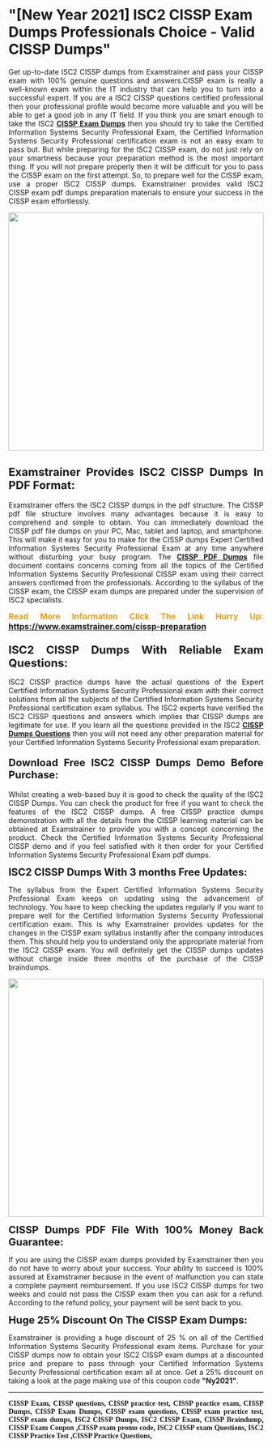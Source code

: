 <h1><strong>"[New Year 2021] ISC2 CISSP Exam Dumps Professionals Choice - Valid CISSP Dumps"</strong></h1>

<p style="text-align: justify;">Get up-to-date ISC2 CISSP dumps from Examstrainer and pass your CISSP exam with 100% genuine questions and answers.CISSP exam is really a well-known exam within the IT industry that can help you to turn into a successful expert. If you are a ISC2 CISSP questions certified professional then your professional profile would become more valuable and you will be able to get a good job in any IT field. If you think you are smart enough to take the ISC2 <a href="https://www.examstrainer.com/cissp-preparation"><strong>CISSP Exam Dumps</strong></a> then you should try to take the Certified Information Systems Security Professional Exam, the Certified Information Systems Security Professional certification exam is not an easy exam to pass but. But while preparing for the ISC2 CISSP exam, do not just rely on your smartness because your preparation method is the most important thing. If you will not prepare properly then it will be difficult for you to pass the CISSP exam on the first attempt. So, to prepare well for the CISSP exam, use a proper ISC2 CISSP dumps. Examstrainer provides valid ISC2 CISSP exam pdf dumps preparation materials to ensure your success in the CISSP exam effortlessly.</p>

<p style="text-align: justify;"><a href="https://www.examstrainer.com/cissp-preparation"><img alt="" src="https://lh3.googleusercontent.com/pw/ACtC-3cwqwMiAzWbNQsUKBhl8fG1yZyn0Y6ujoQVio1sTi7kMvoytLC5qdtLjNN4SvhyKWGQ4RCFE06ZeoQ5yhYUK0oTrF61iyHStQBDJjcu0DUbo0Eieek2a_lKuZ2trdjkEbSwY1tTjWMuvnXBVw8kobjn=w1168-h657-no?authuser=0" style="width: 100%; height: 470px;" /></a></p>

<h2 style="text-align: justify;"><strong><span style="font-size:22px;">Examstrainer Provides ISC2 CISSP Dumps In PDF Format:</span></strong></h2>

<p style="text-align: justify;">Examstrainer offers the ISC2 CISSP dumps in the pdf structure. The CISSP pdf file structure involves many advantages because it is easy to comprehend and simple to obtain. You can immediately download the CISSP pdf file dumps on your PC, Mac, tablet and laptop, and smartphone. This will make it easy for you to make for the CISSP dumps Expert Certified Information Systems Security Professional Exam at any time anywhere without disturbing your busy program. The <a href="https://www.examstrainer.com/cissp-preparation"><strong>CISSP PDF Dumps</strong></a> file document contains concerns coming from all the topics of the Certified Information Systems Security Professional CISSP exam using their correct answers confirmed from the professionals. According to the syllabus of the CISSP exam, the CISSP exam dumps are prepared under the supervision of ISC2 specialists.</p>

<p style="text-align: justify;"><span style="color:#f39c12;"><span style="font-size:16px;"><strong>Read More Information Click The Link Hurry Up:</strong></span></span> <span style="font-size:16px;"><strong><a href="https://www.examstrainer.com/cissp-preparation">https://www.examstrainer.com/cissp-preparation</a></strong></span></p>

<h3 style="text-align: justify;"><strong><span style="font-size:22px;">ISC2 CISSP Dumps With Reliable Exam Questions:</span></strong></h3>

<p style="text-align: justify;">ISC2 CISSP practice dumps have the actual questions of the Expert Certified Information Systems Security Professional exam with their correct solutions from all the subjects of the Certified Information Systems Security Professional certification exam syllabus. The ISC2 experts have verified the ISC2 CISSP questions and answers which implies that CISSP dumps are legitimate for use. If you learn all the questions provided in the ISC2 <a href="https://www.examstrainer.com/cissp-exam-questions"><strong>CISSP Dumps Questions</strong></a> then you will not need any other preparation material for your Certified Information Systems Security Professional exam preparation.</p>

<h4 style="text-align: justify;"><span style="font-size:20px;"><strong>Download Free ISC2 CISSP Dumps Demo Before Purchase:</strong></span></h4>

<p style="text-align: justify;">Whilst creating a web-based buy it is good to check the quality of the ISC2 CISSP Dumps. You can check the product for free if you want to check the features of the ISC2 CISSP dumps. A free CISSP practice dumps demonstration with all the details from the CISSP learning material can be obtained at Examstrainer to provide you with a concept concerning the product. Check the Certified Information Systems Security Professional CISSP demo and if you feel satisfied with it then order for your Certified Information Systems Security Professional Exam pdf dumps.</p>

<p style="text-align: justify;"><strong><span style="font-size:20px;">ISC2 CISSP Dumps With 3 months Free Updates:</span></strong></p>

<p style="text-align: justify;">The syllabus from the Expert Certified Information Systems Security Professional Exam keeps on updating using the advancement of technology. You have to keep checking the updates regularly if you want to prepare well for the Certified Information Systems Security Professional certification exam. This is why Examstrainer provides updates for the changes in the CISSP exam syllabus instantly after the company introduces them. This should help you to understand only the appropriate material from the ISC2 CISSP exam. You will definitely get the CISSP dumps updates without charge inside three months of the purchase of the CISSP braindumps.</p>

<p style="text-align: justify;"><a href="https://www.examstrainer.com/cissp-exam-questions"><img alt="" src="https://lh3.googleusercontent.com/pw/ACtC-3fAExvkdmWqfftCD3wFjX21CldX_vitWQWLPbOdCK6l-Rv4v7Y7LnS36IzOirUzzjxbUFbi0Uf1jt6ZDdORTtQjeeC5R6aou6dC4nhOraJPFiqvqM_DD_a8O-AuIoHOS3tdeDRSUhbiRA3tkpY04tqw=w1366-h504-no?authuser=0" style="width: 100%; height: 470px;" /></a></p>

<p style="text-align: justify;"><strong><span style="font-size:20px;">CISSP Dumps PDF File With 100% Money Back Guarantee:</span></strong></p>

<p style="text-align: justify;">If you are using the CISSP exam dumps provided by Examstrainer then you do not have to worry about your success. Your ability to succeed is 100% assured at Examstrainer because in the event of malfunction you can state a complete payment reimbursement. If you use ISC2 CISSP dumps for two weeks and could not pass the CISSP exam then you can ask for a refund. According to the refund policy, your payment will be sent back to you.</p>

<p style="text-align: justify;"><strong><span style="font-size:20px;">Huge 25% Discount On The CISSP Exam Dumps:</span></strong></p>

<p style="text-align: justify;">Examstrainer is providing a huge discount of 25 % on all of the Certified Information Systems Security Professional exam items. Purchase for your CISSP dumps now to obtain your ISC2 CISSP exam dumps at a discounted price and prepare to pass through your Certified Information Systems Security Professional certification exam all at once. Get a 25% discount on taking a look at the page making use of this coupon code <strong>"Ny2021"</strong>.</p>

<hr />
<p style="text-align: justify;"><span style="font-family:Georgia,serif;"><strong>CISSP Exam, CISSP questions, CISSP practice test, CISSP practice exam, CISSP Dumps, CISSP Exam Dumps, CISSP exam questions, CISSP exam practice test, CISSP exam dumps, ISC2 CISSP Dumps, ISC2 CISSP Exam, CISSP Braindump<a href="https://www.cisco.com/">,</a> CISSP Exam Coupon <a href="https://www.microsoft.com/en-us/?ql=4&spl=2">,</a>CISSP exam promo code<a href="https://www.wikipedia.org/">,</a> ISC2 CISSP exam Questions<a href="https://www.google.com/">,</a> ISC2 CISSP Practice Test <a href="https://www.youtube.com/">,</a>CISSP Practice Questions<a href="https://twitter.com/home">,</a></strong></span></p>

